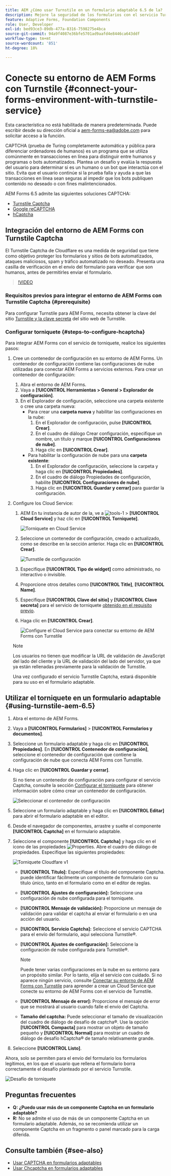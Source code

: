 ```yaml
---
title: AEM ¿Cómo usar Turnstile en un formulario adaptable 6.5 de la?
description: Mejore la seguridad de los formularios con el servicio Turnstile sin esfuerzo. Guía paso a paso en el interior
feature: Adaptive Forms, Foundation Components
role: User, Developer
exl-id: bed93ce3-89db-477a-8316-7598275e4bca
source-git-commit: 94a9f4087e36bfe5701ad9aafd4e8446ca643ddf
workflow-type: tm+mt
source-wordcount: '851'
ht-degree: 18%

---
```


# Conecte su entorno de AEM Forms con Turnstile {#connect-your-forms-environment-with-turnstile-service}

<!--
<span class="preview">This feature is based on Feature Toggle id `FT_FORMS-12407`. To enable the feature, follow the steps given in the [Enable Feature Toggle](/help/forms/using/enable-feature-toggle.md) article. </span>
-->

<span class="preview">Esta característica no está habilitada de manera predeterminada. Puede escribir desde su dirección oficial a aem-forms-ea@adobe.com para solicitar acceso a la función.</span>

CAPTCHA (prueba de Turing completamente automática y pública para diferenciar ordenadores de humanos) es un programa que se utiliza comúnmente en transacciones en línea para distinguir entre humanos y programas o bots automatizados. Plantea un desafío y evalúa la respuesta del usuario para determinar si es un humano o un bot que interactúa con el sitio. Evita que el usuario continúe si la prueba falla y ayuda a que las transacciones en línea sean seguras al impedir que los bots publiquen contenido no deseado o con fines malintencionados.

AEM Forms 6.5 admite las siguientes soluciones CAPTCHA:

* [Turnstile Captcha](/help/forms/using/integrate-adaptive-forms-turnstile.md)
* [Google reCAPTCHA](/help/forms/using/captcha-adaptive-forms.md)
* [hCaptcha](/help/forms/using/integrate-adaptive-forms-hcaptcha.md)


<!-- ![Turnstile](assets/Turnstile-challenge.png)-->

## Integración del entorno de AEM Forms con Turnstile Captcha

El Turnstile Captcha de Cloudflare es una medida de seguridad que tiene como objetivo proteger los formularios y sitios de bots automatizados, ataques maliciosos, spam y tráfico automatizado no deseado. Presenta una casilla de verificación en el envío del formulario para verificar que son humanos, antes de permitirles enviar el formulario.

>[!VIDEO](https://video.tv.adobe.com/v/3440940/)

### Requisitos previos para integrar el entorno de AEM Forms con Turnstile Captcha {#prerequisite}

Para configurar Turnstile para AEM Forms, necesita obtener la clave del sitio [Turnstile y la clave secreta](https://developers.cloudflare.com/turnstile/get-started/) del sitio web de Turnstile.

### Configurar torniquete {#steps-to-configure-hcaptcha}

Para integrar AEM Forms con el servicio de torniquete, realice los siguientes pasos:

1. Cree un contenedor de configuración en su entorno de AEM Forms. Un contenedor de configuración contiene las configuraciones de nube utilizadas para conectar AEM Forms a servicios externos. Para crear un contenedor de configuración:
   1. Abra el entorno de AEM Forms.
   1. Vaya a **[!UICONTROL Herramientas > General > Explorador de configuración]**.
   1. En el Explorador de configuración, seleccione una carpeta existente o cree una carpeta nueva:
      * Para crear una **carpeta nueva** y habilitar las configuraciones en la nube:
         1. En el Explorador de configuración, pulse **[!UICONTROL Crear]**.
         1. En el cuadro de diálogo Crear configuración, especifique un nombre, un título y marque **[!UICONTROL Configuraciones de nube]**.
         1. Haga clic en **[!UICONTROL Crear]**.
      * Para habilitar la configuración de nube para una **carpeta existente**:
         1. En el Explorador de configuración, seleccione la carpeta y haga clic en **[!UICONTROL Propiedades]**.
         1. En el cuadro de diálogo Propiedades de configuración, habilite **[!UICONTROL Configuraciones de nube]**.
         1. Haga clic en **[!UICONTROL Guardar y cerrar]** para guardar la configuración.

1. Configure los Cloud Service:
   1. AEM En tu instancia de autor de la, ve a ![tools-1](assets/tools-1.png) > **[!UICONTROL Cloud Service]** y haz clic en **[!UICONTROL Torniquete]**.

      ![Torniquete en Cloud Service](assets/turnstile-in-ui.png)
   1. Seleccione un contenedor de configuración, creado o actualizado, como se describe en la sección anterior. Haga clic en **[!UICONTROL Crear]**.

      ![Turnstile de configuración](assets/config-hcaptcha.png)
   1. Especifique **[!UICONTROL Tipo de widget]** como administrado, no interactivo o invisible.
   1. Proporcione otros detalles como **[!UICONTROL Title]**, **[!UICONTROL Name]**.
   1. Especifique **[!UICONTROL Clave del sitio]** y **[!UICONTROL Clave secreta]** para el servicio de torniquete [obtenido en el requisito previo](#prerequisite).
   1. Haga clic en **[!UICONTROL Crear]**.

      ![Configure el Cloud Service para conectar su entorno de AEM Forms con Turnstile](assets/config-turntstile.png)

   >[!NOTE]
   > Los usuarios no tienen que modificar la URL de validación de JavaScript del lado del cliente y la URL de validación del lado del servidor, ya que ya están rellenadas previamente para la validación de Turnstile.

   Una vez configurado el servicio Turnstile Captcha, estará disponible para su uso en el formulario adaptable.

## Utilizar el torniquete en un formulario adaptable {#using-turnstile-aem-6.5}

1. Abra el entorno de AEM Forms.
1. Vaya a **[!UICONTROL Formularios]** > **[!UICONTROL Formularios y documentos]**.
1. Seleccione un formulario adaptable y haga clic en **[!UICONTROL Propiedades]**. En **[!UICONTROL Contenedor de configuración]**, seleccione el contenedor de configuración que contiene la configuración de nube que conecta AEM Forms con Turnstile.
1. Haga clic en **[!UICONTROL Guardar y cerrar]**.

   Si no tiene un contenedor de configuración para configurar el servicio Captcha, consulte la sección [Configurar el torniquete](#configure-turnstile-steps-to-configure-hcaptcha) para obtener información sobre cómo crear un contenedor de configuración.

   ![Seleccionar el contenedor de configuración](assets/captcha-properties.png)

1. Seleccione un formulario adaptable y haga clic en **[!UICONTROL Editar]** para abrir el formulario adaptable en el editor.
1. Desde el navegador de componentes, arrastre y suelte el componente **[!UICONTROL Captcha]** en el formulario adaptable.
1. Seleccione el componente **[!UICONTROL Captcha]** y haga clic en el icono de las propiedades ![Properties](assets/configure-icon.svg). Abre el cuadro de diálogo de propiedades. Especifique las siguientes propiedades:

   <!--![Turnstile v2](assets/turnstile-settings-v2.png)-->
   ![Torniquete Cloudfare v1](assets/turnstile-setting-v1.png)

   * **[!UICONTROL Título]:** Especifique el título del componente Captcha. puede identificar fácilmente un componente de formulario con su título único, tanto en el formulario como en el editor de reglas.
   * **[!UICONTROL Ajustes de configuración]:** Seleccione una configuración de nube configurada para el torniquete.
   * **[!UICONTROL Mensaje de validación]:** Proporcione un mensaje de validación para validar el captcha al enviar el formulario o en una acción del usuario.
   * **[!UICONTROL Servicio Captcha]:** Seleccione el servicio CAPTCHA para el envío del formulario, aquí selecciona Turnstile®.
   * **[!UICONTROL Ajustes de configuración]:** Seleccione la configuración de nube configurada para Turnstile®.

     >[!NOTE]
     >Puede tener varias configuraciones en la nube en su entorno para un propósito similar. Por lo tanto, elija el servicio con cuidado. Si no aparece ningún servicio, consulte [Conectar su entorno de AEM Forms con Turnstile](#connect-your-forms-environment-with-turnstile-service) para aprender a crear un Cloud Service que conecte su entorno de AEM Forms con el servicio de Turnstile.

   * **[!UICONTROL Mensaje de error]:** Proporcione el mensaje de error que se mostrará al usuario cuando falle el envío del Captcha.
   * **Tamaño del captcha:** Puede seleccionar el tamaño de visualización del cuadro de diálogo de desafío de captcha®. Use la opción **[!UICONTROL Compacta]** para mostrar un objeto de tamaño pequeño y **[!UICONTROL Normal]** para mostrar un cuadro de diálogo de desafío hCaptcha® de tamaño relativamente grande.

1. Seleccione **[!UICONTROL Listo]**.


Ahora, solo se permiten para el envío del formulario los formularios legítimos, en los que el usuario que rellena el formulario borra correctamente el desafío planteado por el servicio Turnstile.

![Desafío de torniquete](assets/turnstile-challenge.png)


## Preguntas frecuentes

* **Q: ¿Puedo usar más de un componente Captcha en un formulario adaptable?**
* **R:** No se admite el uso de más de un componente Captcha en un formulario adaptable. Además, no se recomienda utilizar un componente Captcha en un fragmento o panel marcado para la carga diferida.

## Consulte también {#see-also}

* [Usar CAPTCHA en formularios adaptables](/help/forms/using/captcha-adaptive-forms.md)
* [Usar Chcaptcha en formularios adaptables](/help/forms/using/integrate-adaptive-forms-hcaptcha.md)
